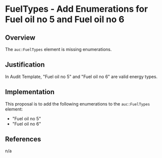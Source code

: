 # FuelTypes - Add Enumerations for Fuel oil no 5 and Fuel oil no 6

## Overview

The `auc:FuelTypes` element is missing enumerations.

## Justification

In Audit Template, "Fuel oil no 5" and "Fuel oil no 6" are valid energy types.

## Implementation

This proposal is to add the following enumerations to the `auc:FuelTypes` element:

- "Fuel oil no 5"
- "Fuel oil no 6"

## References

n/a
